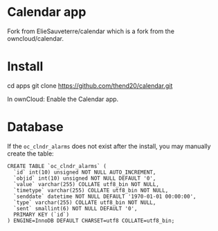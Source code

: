 Calendar app
============
Fork from ElieSauveterre/calendar which is a fork from the owncloud/calendar.

Install
=======
cd apps
git clone https://github.com/thend20/calendar.git

In ownCloud:
Enable the Calendar app.

Database
========
If the `oc_clndr_alarms` does not exist after the install, you may manually create the table:

```
CREATE TABLE `oc_clndr_alarms` (
  `id` int(10) unsigned NOT NULL AUTO_INCREMENT,
  `objid` int(10) unsigned NOT NULL DEFAULT '0',
  `value` varchar(255) COLLATE utf8_bin NOT NULL,
  `timetype` varchar(255) COLLATE utf8_bin NOT NULL,
  `senddate` datetime NOT NULL DEFAULT '1970-01-01 00:00:00',
  `type` varchar(255) COLLATE utf8_bin NOT NULL,
  `sent` smallint(6) NOT NULL DEFAULT '0',
  PRIMARY KEY (`id`)
) ENGINE=InnoDB DEFAULT CHARSET=utf8 COLLATE=utf8_bin;
```
